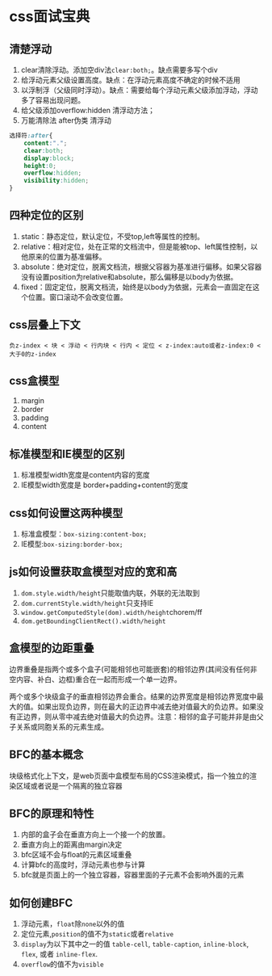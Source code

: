 # css面试宝典

## 清楚浮动

1. clear清除浮动。添加空div法`clear:both;`。缺点需要多写个div
2. 给浮动元素父级设置高度。缺点：在浮动元素高度不确定的时候不适用
3. 以浮制浮（父级同时浮动）。缺点：需要给每个浮动元素父级添加浮动，浮动多了容易出现问题。
4. 给父级添加overflow:hidden 清浮动方法；
5. 万能清除法 after伪类 清浮动

```css
选择符:after{
    content:".";
    clear:both;
    display:block;
    height:0;
    overflow:hidden;
    visibility:hidden;
}
```

## 四种定位的区别

1. static：静态定位，默认定位，不受top,left等属性的控制。
2. relative：相对定位，处在正常的文档流中，但是能被top、left属性控制，以他原来的位置为基准偏移。
3. absolute：绝对定位，脱离文档流，根据父容器为基准进行偏移。如果父容器没有设置position为relative和absolute，那么偏移是以body为依据。
4. fixed：固定定位，脱离文档流，始终是以body为依据，元素会一直固定在这个位置。窗口滚动不会改变位置。

## css层叠上下文

```text
负z-index < 块 < 浮动 < 行内块 < 行内 < 定位 < z-index:auto或者z-index:0 < 大于0的z-index
```

## css盒模型

1. margin
2. border
3. padding
4. content

## 标准模型和IE模型的区别

1. 标准模型width宽度是content内容的宽度
2. IE模型width宽度是 border+padding+content的宽度

## css如何设置这两种模型

1. 标准盒模型：`box-sizing:content-box;`
2. IE模型:`box-sizing:border-box;`

## js如何设置获取盒模型对应的宽和高

1. `dom.style.width/height`只能取值内联，外联的无法取到
2. `dom.currentStyle.width/height`只支持IE
3. `window.getComputedStyle(dom).width/height`chorem/ff
4. `dom.getBoundingClientRect().width/height`

## 盒模型的边距重叠

边界重叠是指两个或多个盒子(可能相邻也可能嵌套)的相邻边界(其间没有任何非空内容、补白、边框)重合在一起而形成一个单一边界。

两个或多个块级盒子的垂直相邻边界会重合。结果的边界宽度是相邻边界宽度中最大的值。如果出现负边界，则在最大的正边界中减去绝对值最大的负边界。如果没有正边界，则从零中减去绝对值最大的负边界。注意：相邻的盒子可能并非是由父子关系或同胞关系的元素生成。

## BFC的基本概念

块级格式化上下文，是web页面中盒模型布局的CSS渲染模式，指一个独立的渲染区域或者说是一个隔离的独立容器

## BFC的原理和特性

1. 内部的盒子会在垂直方向上一个接一个的放置。
2. 垂直方向上的距离由margin决定
3. bfc区域不会与float的元素区域重叠
4. 计算bfc的高度时，浮动元素也参与计算
5. bfc就是页面上的一个独立容器，容器里面的子元素不会影响外面的元素

## 如何创建BFC

1. 浮动元素，`float`除`none`以外的值
2. 定位元素,`position`的值不为`static`或者`relative`
3. `display`为以下其中之一的值 `table-cell`, `table-caption`, `inline-block`, `flex`, 或者 `inline-flex`.
4. `overflow`的值不为`visible`
